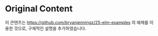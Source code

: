 # Original Content

이 콘텐츠는 https://github.com/bryanjenningz/25-elm-examples 의 예제를 이용한 것으로, 구체적인 설명을 추가하였습니다.
